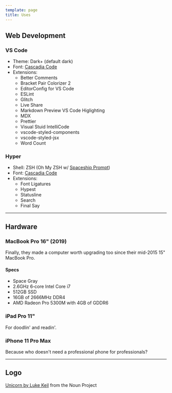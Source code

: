 ```yaml
---
template: page
title: Uses
---
```


## Web Development
### VS Code
- Theme: Dark+ (default dark)
- Font: [Cascadia Code](https://github.com/microsoft/cascadia-code)
- Extensions:
  - Better Comments
  - Bracket Pair Colorizer 2
  - EditorConfig for VS Code
  - ESLint
  - Glitch
  - Live Share
  - Markdown Preview VS Code Higlighting
  - MDX
  - Prettier
  - Visual Stuid IntelliCode
  - vscode-styled-components
  - vscode-styled-jsx
  - Word Count

### Hyper
- Shell: ZSH (Oh My ZSH w/ [Spaceship Prompt](https://denysdovhan.com/spaceship-prompt/))
- Font: [Cascadia Code](https://github.com/microsoft/cascadia-code)
- Extensions:
  - Font Ligatures
  - Hypest
  - Statusline
  - Search
  - Final Say

----
<!-- ## Writing
### VS Code
### iA Writer

## Design/Art
### Pixelmator Pro
### Pixelmator for iPad
### Procreate
### Figma -->

## Hardware
### MacBook Pro 16" (2019)
Finally, they made a computer worth upgrading too since their mid-2015 15" MacBook Pro.

#### Specs
- Space Gray
- 2.6GHz 6‑core Intel Core i7
- 512GB SSD
- 16GB of 2666MHz DDR4
- AMD Radeon Pro 5300M with 4GB of GDDR6

### iPad Pro 11"
For doodlin' and readin'.

### iPhone 11 Pro Max
Because who doesn't need a professional phone for professionals?

----

## Logo
[Unicorn by Luke Keil](https://thenounproject.com/search/?q=unicorn&i=291955) from the Noun Project
